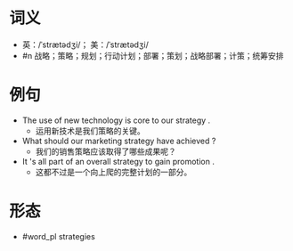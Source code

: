 # 词义
- 英：/ˈstrætədʒi/； 美：/ˈstrætədʒi/
- #n 战略；策略；规划；行动计划；部署；策划；战略部署；计策；统筹安排
# 例句
- The use of new technology is core to our strategy .
	- 运用新技术是我们策略的关键。
- What should our marketing strategy have achieved ?
	- 我们的销售策略应该取得了哪些成果呢？
- It 's all part of an overall strategy to gain promotion .
	- 这都不过是一个向上爬的完整计划的一部分。
# 形态
- #word_pl strategies

